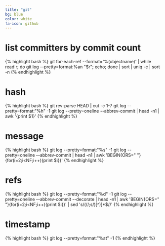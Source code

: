 ```yaml
---
title: "git"
bg: blue
color: white
fa-icon: github 
---
```


# list committers by commit count
{% highlight bash %}
git for-each-ref --format='%(objectname)' | while read r; do git log --pretty=format:%an "$r"; echo; done | sort | uniq -c | sort -n
{% endhighlight %}

# hash
{% highlight bash %}
git rev-parse HEAD | cut -c 1-7
git log --pretty=format:"%h" -1
git log --pretty=oneline --abbrev-commit | head -n1 | awk '{print $1}'
{% endhighlight %}

# message
{% highlight bash %}
git log --pretty=format:"%s" -1
git log --pretty=oneline --abbrev-commit | head -n1 | awk 'BEGIN{ORS=" "}{for(i=2;i<NF;i++){print $i}}'
{% endhighlight %}

# refs
{% highlight bash %}
git log --pretty=format:"%d" -1
git log --pretty=oneline --abbrev-commit --decorate | head -n1 | awk 'BEGIN{ORS=" "}{for(i=2;i<NF;i++){print $i}}' | sed 's/(//;s/)[^)]*$//'
{% endhighlight %}

# timestamp
{% highlight bash %}
git log --pretty=format:"%at" -1
{% endhighlight %}
